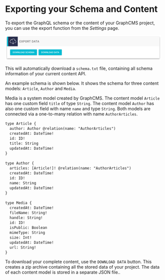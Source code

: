 # Exporting your Schema and Content

To export the GraphQL schema or the content of your GraphCMS project, you can use the export function from the _Settings_ page.

![Screenshot](../img/guides/download_schema_and_content.png)

This will automatically download a `schema.txt` file, containing all schema information of your current content API.

An example schema is shown below. It shows the schema for three content models: `Article`, `Author` and `Media`.

Media is a system model created by GraphCMS.
The content model `Article` has one custom field `title` of type `String`. The content model `Author` has also one custom field with name `name` and type `String`.
Both models are connected via a one-to-many relation with name `AuthorArticles`.

```
type Article {
  author: Author @relation(name: "AuthorArticles")
  createdAt: DateTime!
  id: ID!
  title: String
  updatedAt: DateTime!
}

type Author {
  articles: [Article!]! @relation(name: "AuthorArticles")
  createdAt: DateTime!
  id: ID!
  name: String
  updatedAt: DateTime!
}

type Media {
  createdAt: DateTime!
  fileName: String!
  handle: String!
  id: ID!
  isPublic: Boolean
  mimeType: String
  size: Int!
  updatedAt: DateTime!
  url: String!
}
```

To download your complete content, use the `DOWNLOAD DATA` button. This creates a zip archive containing all the stored data of your project. The data of each content model is stored in a separate JSON file..
